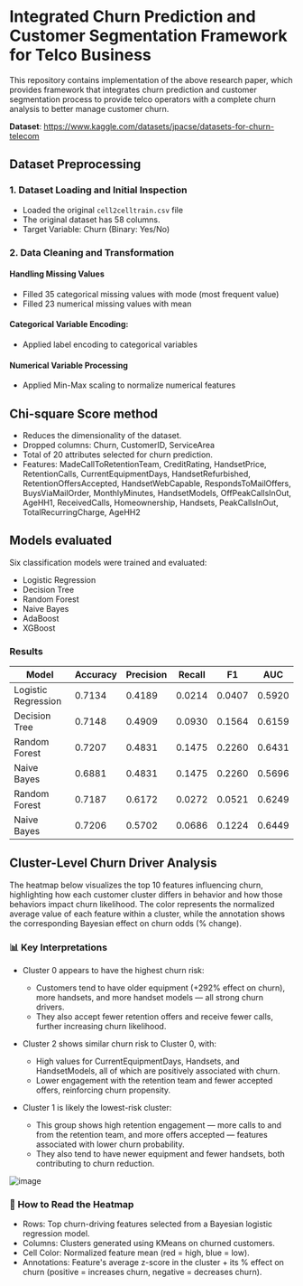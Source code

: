 # Integrated Churn Prediction and Customer Segmentation Framework for Telco Business

This repository contains implementation of the above research paper, which provides framework that integrates churn prediction and customer segmentation process to provide telco operators with a complete churn analysis to better manage customer churn.

**Dataset**: https://www.kaggle.com/datasets/jpacse/datasets-for-churn-telecom

## Dataset Preprocessing

### 1. Dataset Loading and Initial Inspection

- Loaded the original `cell2celltrain.csv` file
- The original dataset has 58 columns.
- Target Variable: Churn (Binary: Yes/No)

### 2. Data Cleaning and Transformation

#### Handling Missing Values
- Filled 35 categorical missing values with mode (most frequent value)
- Filled 23 numerical missing values with mean

#### Categorical Variable Encoding:
- Applied label encoding to categorical variables

#### Numerical Variable Processing
- Applied Min-Max scaling to normalize numerical features

## Chi-square Score method
- Reduces the dimensionality of the dataset.
- Dropped columns: Churn, CustomerID, ServiceArea
- Total of 20 attributes selected for churn prediction.
- Features: MadeCallToRetentionTeam, CreditRating, HandsetPrice, RetentionCalls, CurrentEquipmentDays, HandsetRefurbished, RetentionOffersAccepted, HandsetWebCapable, RespondsToMailOffers, BuysViaMailOrder, MonthlyMinutes, HandsetModels, OffPeakCallsInOut, AgeHH1, ReceivedCalls, Homeownership, Handsets, 	PeakCallsInOut, TotalRecurringCharge, AgeHH2

## Models evaluated
Six classification models were trained and evaluated:
- Logistic Regression
- Decision Tree
- Random Forest
- Naive Bayes
- AdaBoost
- XGBoost

### Results

| Model | Accuracy | Precision | Recall | F1 | AUC |
|-------|----------|-----------|--------|----|-----|
| Logistic Regression | 0.7134 | 0.4189 | 0.0214 | 0.0407 | 0.5920 |
| Decision Tree | 0.7148 | 0.4909 | 0.0930 | 0.1564 | 0.6159 |
| Random Forest | 0.7207 | 0.4831 | 0.1475 | 0.2260 | 0.6431 |
| Naive Bayes | 0.6881 | 0.4831 | 0.1475 | 0.2260 | 0.5696 |
| Random Forest | 0.7187 | 0.6172 | 0.0272 | 0.0521 | 0.6249 |
| Naive Bayes | 0.7206 | 0.5702 | 0.0686 | 0.1224 | 0.6449 |

## Cluster-Level Churn Driver Analysis
The heatmap below visualizes the top 10 features influencing churn, highlighting how each customer cluster differs in behavior and how those behaviors impact churn likelihood. The color represents the normalized average value of each feature within a cluster, while the annotation shows the corresponding Bayesian effect on churn odds (% change).

### 📊 Key Interpretations
- Cluster 0 appears to have the highest churn risk:
  - Customers tend to have older equipment (+292% effect on churn), more handsets, and more handset models — all strong churn drivers.
  - They also accept fewer retention offers and receive fewer calls, further increasing churn likelihood.

- Cluster 2 shows similar churn risk to Cluster 0, with:
  - High values for CurrentEquipmentDays, Handsets, and HandsetModels, all of which are positively associated with churn.
  - Lower engagement with the retention team and fewer accepted offers, reinforcing churn propensity.

- Cluster 1 is likely the lowest-risk cluster:
  - This group shows high retention engagement — more calls to and from the retention team, and more offers accepted — features associated with lower churn probability.
  - They also tend to have newer equipment and fewer handsets, both contributing to churn reduction.

![image](https://github.com/user-attachments/assets/7c88f6f2-5ebf-4ccd-b4bc-37c4c27d0cfd)

### 📘 How to Read the Heatmap
- Rows: Top churn-driving features selected from a Bayesian logistic regression model.
- Columns: Clusters generated using KMeans on churned customers.
- Cell Color: Normalized feature mean (red = high, blue = low).
- Annotations: Feature's average z-score in the cluster + its % effect on churn (positive = increases churn, negative = decreases churn).
